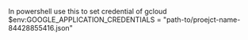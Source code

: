 In powershell use this to set credential of gcloud
$env:GOOGLE_APPLICATION_CREDENTIALS = "path-to/proejct-name-84428855416.json"
